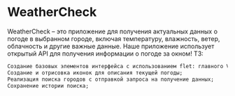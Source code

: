 # WeatherCheck
WeatherCheck – это приложение для получения актуальных данных о погоде в выбранном городе, включая температуру, влажность, ветер, облачность и другие важные данные. Наше приложение использует открытый API для получения информации о погоде за окном!
ТЗ: 
```markdown Реализация запроса в API для получения текущих данных о погоде в выбранном городе;
Создание базовых элементов интерфейса с использованием flet: главного View, бара для поиска прогнозов погоды по городам, textView для температуры, влажности, скорости и направления ветра и других параметров;
Создание и отрисовка иконок для описания текущей погоды;
Реализация поиска городов с отправкой запроса на получение данных;
Сохранение истории поиска;
